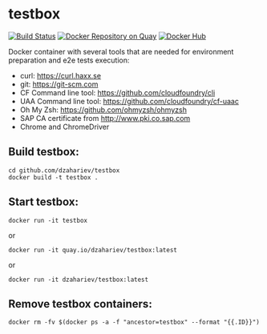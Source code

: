 # testbox

[![Build Status](https://travis-ci.org/dzahariev/testbox.svg?branch=main)](https://travis-ci.org/dzahariev/testbox)
[![Docker Repository on Quay](https://quay.io/repository/dzahariev/testbox/status "Docker Repository on Quay")](https://quay.io/repository/dzahariev/testbox)
[![Docker Hub](https://img.shields.io/badge/docker-ready-blue.svg)](https://registry.hub.docker.com/repository/docker/dzahariev/testbox)

Docker container with several tools that are needed for environment preparation and e2e tests execution:

- curl: https://curl.haxx.se
- git: https://git-scm.com
- CF Command line tool: https://github.com/cloudfoundry/cli
- UAA Command line tool: https://github.com/cloudfoundry/cf-uaac
- Oh My Zsh: https://github.com/ohmyzsh/ohmyzsh
- SAP CA certificate from http://www.pki.co.sap.com
- Chrome and ChromeDriver

## Build testbox:

```
cd github.com/dzahariev/testbox
docker build -t testbox .
```

## Start testbox:

```
docker run -it testbox
```

or

```
docker run -it quay.io/dzahariev/testbox:latest 

```

or

```
docker run -it dzahariev/testbox:latest 

```

## Remove testbox containers:

```
docker rm -fv $(docker ps -a -f "ancestor=testbox" --format "{{.ID}}")
```
